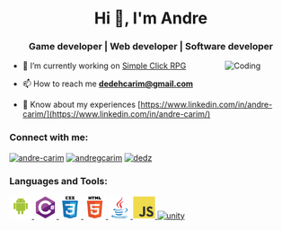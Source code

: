 <h1 align="center">Hi 👋, I'm Andre</h1>
<h3 align="center">Game developer | Web developer | Software developer</h3>
<img align="right" alt="Coding" width="120" src="https://i.ibb.co/YTbb0tV/image.png">

- 🔭 I’m currently working on [Simple Click RPG](https://play.google.com/store/apps/details?id=com.AcaiSlayerStudio.SimpleClickRpg&pli=1)

- 📫 How to reach me **dedehcarim@gmail.com**

- 📄 Know about my experiences [https://www.linkedin.com/in/andre-carim/](https://www.linkedin.com/in/andre-carim/)

<h3 align="left">Connect with me:</h3>
<p align="left">
<a href="https://linkedin.com/in/andre-carim" target="blank"><img align="center" src="https://raw.githubusercontent.com/rahuldkjain/github-profile-readme-generator/master/src/images/icons/Social/linked-in-alt.svg" alt="andre-carim" height="30" width="40" /></a>
<a href="https://instagram.com/andregcarim" target="blank"><img align="center" src="https://raw.githubusercontent.com/rahuldkjain/github-profile-readme-generator/master/src/images/icons/Social/instagram.svg" alt="andregcarim" height="30" width="40" /></a>
<a href="https://www.youtube.com/channel/UC4XrNrQdM70wbBkxXdtHKBQ" target="blank"><img align="center" src="https://raw.githubusercontent.com/rahuldkjain/github-profile-readme-generator/master/src/images/icons/Social/youtube.svg" alt="dedz" height="30" width="40" /></a>
</p>

<h3 align="left">Languages and Tools:</h3>
<p align="left"> <a href="https://developer.android.com" target="_blank" rel="noreferrer"> <img src="https://raw.githubusercontent.com/devicons/devicon/master/icons/android/android-original-wordmark.svg" alt="android" width="40" height="40"/> </a> <a href="https://www.w3schools.com/cs/" target="_blank" rel="noreferrer"> <img src="https://raw.githubusercontent.com/devicons/devicon/master/icons/csharp/csharp-original.svg" alt="csharp" width="40" height="40"/> </a> <a href="https://www.w3schools.com/css/" target="_blank" rel="noreferrer"> <img src="https://raw.githubusercontent.com/devicons/devicon/master/icons/css3/css3-original-wordmark.svg" alt="css3" width="40" height="40"/> </a> <a href="https://www.w3.org/html/" target="_blank" rel="noreferrer"> <img src="https://raw.githubusercontent.com/devicons/devicon/master/icons/html5/html5-original-wordmark.svg" alt="html5" width="40" height="40"/> </a> <a href="https://www.java.com" target="_blank" rel="noreferrer"> <img src="https://raw.githubusercontent.com/devicons/devicon/master/icons/java/java-original.svg" alt="java" width="40" height="40"/> </a> <a href="https://developer.mozilla.org/en-US/docs/Web/JavaScript" target="_blank" rel="noreferrer"> <img src="https://raw.githubusercontent.com/devicons/devicon/master/icons/javascript/javascript-original.svg" alt="javascript" width="40" height="40"/> </a> <a href="https://unity.com/" target="_blank" rel="noreferrer"> <img src="https://www.vectorlogo.zone/logos/unity3d/unity3d-icon.svg" alt="unity" width="40" height="40"/> </a> </p>


